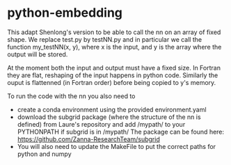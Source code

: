# python-embedding

This adapt Shenlong's version to be able to call the nn on an array of fixed shape.
We replace test.py by testNN.py and in particular we call the function my_testNN(x, y),
where x is the input, and y is the array where the output will be stored.

At the moment both the input and output must have a fixed size. In Fortran they are flat,
reshaping of the input happens in python code. Similarly the ouput is flattenned (in Fortran order)
before being copied to y's memory. 

To run the code with the nn you also need to 
- create a conda environment using the provided environment.yaml
- download the subgrid package (where the structure of the nn is defined) from Laure's repository and add /mypath/ to your PYTHONPATH if subgrid is in /mypath/
The package can be found here: https://github.com/Zanna-ResearchTeam/subgrid 
- You will also need to update the MakeFile to put the correct paths for python and numpy
